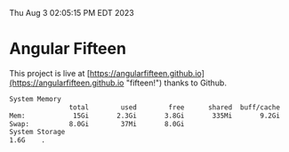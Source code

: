 Thu Aug  3 02:05:15 PM EDT 2023

# Angular Fifteen


This project is live at [https://angularfifteen.github.io](https://angularfifteen.github.io "fifteen!") thanks to Github.

```bash
System Memory
               total        used        free      shared  buff/cache   available
Mem:            15Gi       2.3Gi       3.8Gi       335Mi       9.2Gi        12Gi
Swap:          8.0Gi        37Mi       8.0Gi
System Storage
1.6G	.
```
```bash
